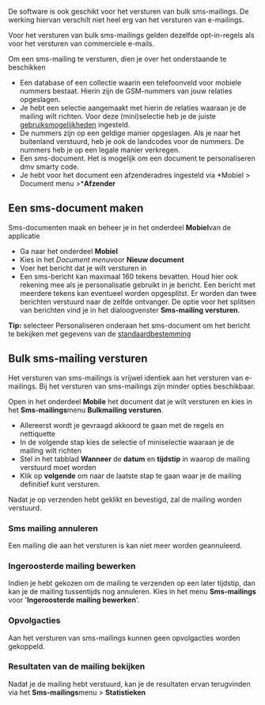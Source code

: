 De software is ook geschikt voor het versturen van bulk sms-mailings. De
werking hiervan verschilt niet heel erg van het versturen van
e-mailings.

Voor het versturen van bulk sms-mailings gelden dezelfde opt-in-regels
als voor het versturen van commerciele e-mails.

Om een sms-mailing te versturen, dien je over het onderstaande te
beschikken

-   Een database of een collectie waarin een telefoonveld voor mobiele
    nummers bestaat. Hierin zijn de GSM-nummers van jouw relaties
    opgeslagen.
-   Je hebt een selectie aangemaakt met hierin de relaties waaraan je de
    mailing wilt richten. Voor deze (mini)selectie heb je de juiste
    [gebruiksmogelijkheden](http://www.copernica.com/nl/ondersteuning/database-gereed-maken-voor-sms-mailing "Database gereed maken voor sms-mailing")
    ingesteld.
-   De nummers zijn op een geldige manier opgeslagen. Als je naar het
    buitenland verstuurd, heb je ook de landcodes voor de nummers. De
    nummers heb je op een legale manier verkregen.
-   Een sms-document. Het is mogelijk om een document te personaliseren
    dmv smarty code.
-   Je hebt voor het document een afzenderadres ingesteld via *Mobiel \>
    Document menu \>***Afzender**

Een sms-document maken
----------------------

Sms-documenten maak en beheer je in het onderdeel **Mobiel**van de
applicatie

-   Ga naar het onderdeel **Mobiel**
-   Kies in het *Document menu*voor **Nieuw document**
-   Voer het bericht dat je wilt versturen in
-   Een sms-bericht kan maximaal 160 tekens bevatten. Houd hier ook
    rekening mee als je personalisatie gebruikt in je bericht. Een
    bericht met meerdere tekens kan eventueel worden opgesplitst. Er
    worden dan twee berichten verstuurd naar de zelfde ontvanger. De
    optie voor het splitsen van berichten vind je in het dialoogvenster
    **Sms-mailing versturen**.

**Tip:** selecteer Personaliseren onderaan het sms-document om het
bericht te bekijken met gegevens van de
[standaardbestemming](http://www.copernica.com/nl/ondersteuning/sms-testbericht-sturen-naar-standaardbestemming)

Bulk sms-mailing versturen
--------------------------

Het versturen van sms-mailings is vrijwel identiek aan het versturen van
e-mailings. Bij het versturen van sms-mailings zijn minder opties
beschikbaar.

Open in het onderdeel **Mobile** het document dat je wilt versturen en
kies in het **Sms-mailings**menu **Bulkmailing versturen**.

-   Allereerst wordt je gevraagd akkoord te gaan met de regels en
    nettiquette
-   In de volgende stap kies de selectie of miniselectie waaraan je de
    mailing wilt richten
-   Stel in het tabblad **Wanneer** de **datum** en **tijdstip** in
    waarop de mailing verstuurd moet worden
-   Klik op **volgende** om naar de laatste stap te gaan waar je de
    mailing definitief kunt versturen.

Nadat je op verzenden hebt geklikt en bevestigd, zal de mailing worden
verstuurd.

### Sms mailing annuleren

Een mailing die aan het versturen is kan niet meer worden geannuleerd.

### Ingeroosterde mailing bewerken

Indien je hebt gekozen om de mailing te verzenden op een later tijdstip,
dan kan je de mailing tussentijds nog annuleren. Kies in het menu
**Sms-mailings** voor '**Ingeroosterde mailing bewerken**'.

### Opvolgacties

Aan het versturen van sms-mailings kunnen geen opvolgacties worden
gekoppeld.

### Resultaten van de mailing bekijken

Nadat je de mailing hebt verstuurd, kan je de resultaten ervan
terugvinden via het **Sms-mailings**menu \> **Statistieken**
